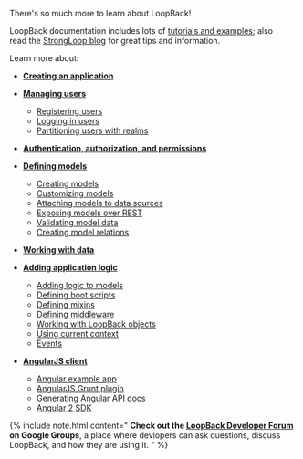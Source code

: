 
There's so much more to learn about LoopBack!  

LoopBack documentation includes lots of [tutorials and examples](/doc/{{page.lang}}/lb2/Tutorials-and-examples); also read the [StrongLoop blog](http://strongloop.com/strongblog/) for great tips and information.

Learn more about:

*   **[Creating an application](/doc/{{page.lang}}/lb2/Creating-an-application)**
*   **[Managing users](/doc/{{page.lang}}/lb2/Managing-users)**
    *   [Registering users](/doc/{{page.lang}}/lb2/Registering-users)
    *   [Logging in users](/doc/{{page.lang}}/lb2/Logging-in-users)
    *   [Partitioning users with realms](/doc/{{page.lang}}/lb2/Partitioning-users-with-realms)
*   **[Authentication, authorization, and permissions](/doc/{{page.lang}}/lb2/Authentication-authorization-and-permissions.html)**
*   **[Defining models](/doc/{{page.lang}}/lb2/Defining-models)**
    *   [Creating models](/doc/{{page.lang}}/lb2/Creating-models)
    *   [Customizing models](/doc/{{page.lang}}/lb2/Customizing-models)
    *   [Attaching models to data sources](/doc/{{page.lang}}/lb2/Attaching-models-to-data-sources)
    *   [Exposing models over REST](/doc/{{page.lang}}/lb2/Exposing-models-over-REST)
    *   [Validating model data](/doc/{{page.lang}}/lb2/Validating-model-data)
    *   [Creating model relations](/doc/{{page.lang}}/lb2/Creating-model-relations)
*   **[Working with data](/doc/{{page.lang}}/lb2/Working-with-data)**
*   **[Adding application logic](/doc/{{page.lang}}/lb2/Adding-application-logic)**
    *   [Adding logic to models](/doc/{{page.lang}}/lb2/Adding-logic-to-models)
    *   [Defining boot scripts](/doc/{{page.lang}}/lb2/Defining-boot-scripts)
    *   [Defining mixins](/doc/{{page.lang}}/lb2/Defining-mixins)
    *   [Defining middleware](/doc/{{page.lang}}/lb2/Defining-middleware)
    *   [Working with LoopBack objects](/doc/{{page.lang}}/lb2/Working-with-LoopBack-objects)
    *   [Using current context](/doc/{{page.lang}}/lb2/Using-current-context)
    *   [Events](/doc/{{page.lang}}/lb2/Events)

*   **[AngularJS client](/doc/{{page.lang}}/lb2/Create-AngularJS-client.html)**
    *   [Angular example app](/doc/{{page.lang}}/lb2/Angular-example-app)
    *   [AngularJS Grunt plugin](/doc/{{page.lang}}/lb2/AngularJS-Grunt-plugin)
    *   [Generating Angular API docs](/doc/{{page.lang}}/lb2/Generating-Angular-API-docs)
    *   [Angular 2 SDK](/doc/{{page.lang}}/lb2/Angular-2-SDK)

{% include note.html content="
**Check out the [LoopBack Developer Forum](https://groups.google.com/forum/#!forum/loopbackjs) on Google Groups**, a place where devlopers can ask questions, discuss LoopBack, and how they are using it.
" %}
